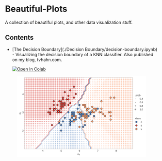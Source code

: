# Beautiful-Plots
A collection of beautiful plots, and other data visualization stuff.



## Contents


   * [The Decision Boundary](./Decision Boundary/decision-boundary.ipynb) - Visualizing the decision boundary of a KNN classifier. Also published on my blog, tvhahn.com. 

      [![Open In Colab](https://colab.research.google.com/assets/colab-badge.svg)](https://colab.research.google.com/github/tvhahn/Manufacturing-Data-Science-with-Python/blob/master/Metal%20Machining/1.B_building-vae.ipynb)
     
     <div style="text-align: left; ">
<figure>
       <img src="./Decision Boundary/img/knn.png" alt="knn decision boundary plot" style="background:none; border:none; box-shadow:none; text-align:center" width="500px"/>
</figure>
     </div>
     
     
     

